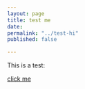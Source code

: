 ```yaml
---
layout: page
title: test me
date: 
permalink: "../test-hi"
published: false

---
```

This is a test:

[click me](www.google "click")